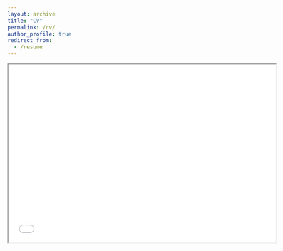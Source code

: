 ```yaml
---
layout: archive
title: "CV"
permalink: /cv/
author_profile: true
redirect_from:
  - /resume
---
```


<iframe src="../files/An_Cao_Resume.pdf" width="600" height="400"></iframe>
